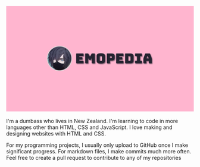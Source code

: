 ![Banner](https://raw.githubusercontent.com/emopedia/emopedia/master/emopedia.png)

I'm a dumbass who lives in New Zealand. I'm learning to code in more languages other than HTML, CSS and JavaScript. I love making and designing websites with HTML and CSS.

For my programming projects, I usually only upload to GitHub once I make significant progress. For markdown files, I make commits much more often. Feel free to create a pull request to contribute to any of my repositories
